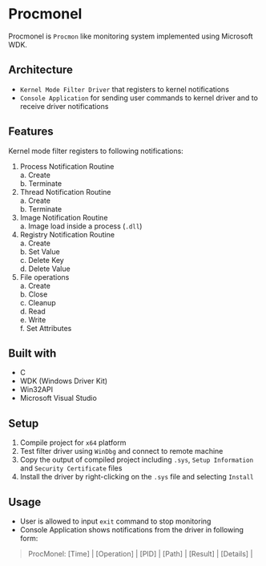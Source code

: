 # Procmonel
Procmonel is `Procmon` like monitoring system implemented using Microsoft WDK.

## Architecture
- `Kernel Mode Filter Driver` that registers to kernel notifications
- `Console Application` for sending user commands to kernel driver and to receive driver notifications

## Features
Kernel mode filter registers to following notifications:  
  
1. Process Notification Routine   
    a. Create  
    b. Terminate  
2. Thread Notification Routine  
    a. Create  
    b. Terminate  
3. Image Notification Routine  
    a. Image load inside a process (`.dll`)  
4. Registry Notification Routine  
    a. Create  
    b. Set Value  
    c. Delete Key  
    d. Delete Value  
5. File operations  
    a. Create  
    b. Close  
    c. Cleanup  
    d. Read  
    e. Write  
    f. Set Attributes  
  
## Built with
- C
- WDK (Windows Driver Kit)
- Win32API
- Microsoft Visual Studio

## Setup
1. Compile project for `x64` platform
2. Test filter driver using `WinDbg` and connect to remote machine
3. Copy the output of compiled project including `.sys`, `Setup Information` and `Security Certificate` files
4. Install the driver by right-clicking on the `.sys` file and selecting `Install`

## Usage
- User is allowed to input `exit` command to stop monitoring
- Console Application shows notifications from the driver in following form:  
> ProcMonel: [Time] | [Operation] | [PID] | [Path] | [Result] | [Details] |
